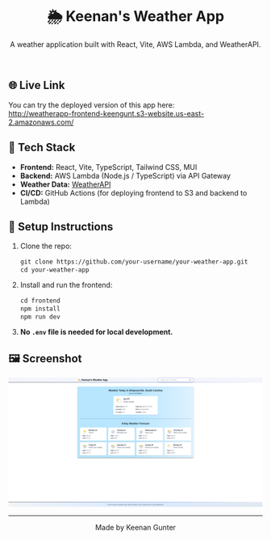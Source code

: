 <h1 align="center">🌦️ Keenan's Weather App</h1>

<p align="center">
  A weather application built with React, Vite, AWS Lambda, and WeatherAPI.
</p>

<br/>

<h2>🌐 Live Link</h2>

<p>
  You can try the deployed version of this app here:<br/>
  <a href="http://weatherapp-frontend-keengunt.s3-website.us-east-2.amazonaws.com/" target="_blank">
    http://weatherapp-frontend-keengunt.s3-website.us-east-2.amazonaws.com/
  </a>
</p>

<h2>🔧 Tech Stack</h2>

<ul>
  <li><strong>Frontend:</strong> React, Vite, TypeScript, Tailwind CSS, MUI</li>
  <li><strong>Backend:</strong> AWS Lambda (Node.js / TypeScript) via API Gateway</li>
  <li><strong>Weather Data:</strong> <a href="https://www.weatherapi.com/" target="_blank">WeatherAPI</a></li>
  <li><strong>CI/CD:</strong> GitHub Actions (for deploying frontend to S3 and backend to Lambda)</li>
</ul>

<h2>🚀 Setup Instructions</h2>

<ol>
  <li>Clone the repo:</li>

  <pre><code>git clone https://github.com/your-username/your-weather-app.git
cd your-weather-app</code></pre>

  <li>Install and run the frontend:</li>

  <pre><code>cd frontend
npm install
npm run dev</code></pre>

  <li><strong>No <code>.env</code> file is needed for local development.</strong></li>
</ol>

<h2>🖼️ Screenshot</h2>

<p align="center">
  <img src="homepage.png" alt="Homepage" width="700"/>
</p>

---

<p align="center">
  Made by Keenan Gunter
</p>
